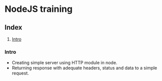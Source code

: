 # NodeJS training

## Index
1. [Intro](#intro)

### Intro
- Creating simple server using HTTP module in node.
- Returning response with adequate headers, status and data to a simple request.